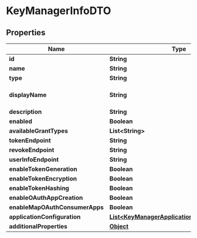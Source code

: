 

# KeyManagerInfoDTO

## Properties

Name | Type | Description | Notes
------------ | ------------- | ------------- | -------------
**id** | **String** |  |  [optional]
**name** | **String** |  | 
**type** | **String** |  | 
**displayName** | **String** | display name of Keymanager  |  [optional]
**description** | **String** |  |  [optional]
**enabled** | **Boolean** |  |  [optional]
**availableGrantTypes** | **List&lt;String&gt;** |  |  [optional]
**tokenEndpoint** | **String** |  |  [optional]
**revokeEndpoint** | **String** |  |  [optional]
**userInfoEndpoint** | **String** |  |  [optional]
**enableTokenGeneration** | **Boolean** |  |  [optional]
**enableTokenEncryption** | **Boolean** |  |  [optional]
**enableTokenHashing** | **Boolean** |  |  [optional]
**enableOAuthAppCreation** | **Boolean** |  |  [optional]
**enableMapOAuthConsumerApps** | **Boolean** |  |  [optional]
**applicationConfiguration** | [**List&lt;KeyManagerApplicationConfigurationDTO&gt;**](KeyManagerApplicationConfigurationDTO.md) |  |  [optional]
**additionalProperties** | [**Object**](.md) |  |  [optional]



